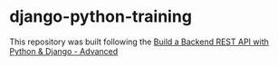 # django-python-training
This repository was built following the [Build a Backend REST API with Python & Django - Advanced](https://travelperk.udemy.com/course/django-python-advanced) 
